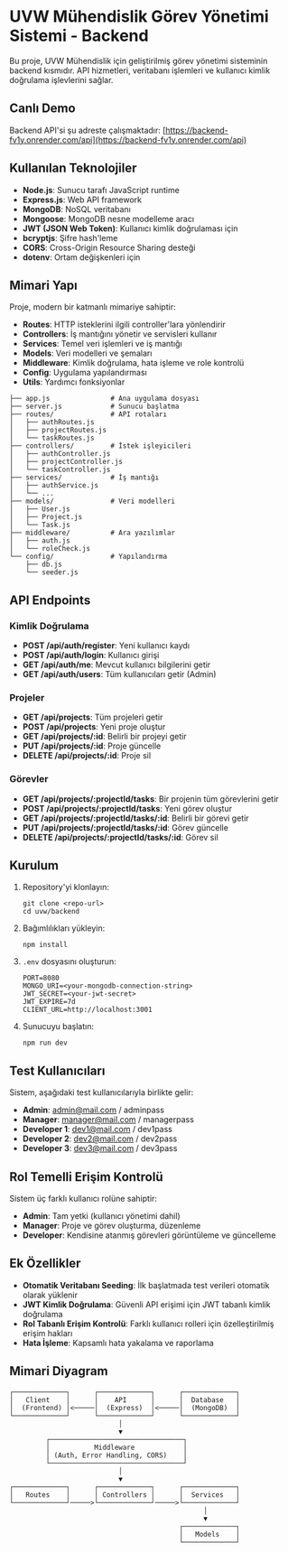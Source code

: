 # UVW Mühendislik Görev Yönetimi Sistemi - Backend

Bu proje, UVW Mühendislik için geliştirilmiş görev yönetimi sisteminin backend kısmıdır. API hizmetleri, veritabanı işlemleri ve kullanıcı kimlik doğrulama işlevlerini sağlar.

## Canlı Demo

Backend API'si şu adreste çalışmaktadır: [https://backend-fv1y.onrender.com/api](https://backend-fv1y.onrender.com/api)

## Kullanılan Teknolojiler

- **Node.js**: Sunucu tarafı JavaScript runtime
- **Express.js**: Web API framework
- **MongoDB**: NoSQL veritabanı
- **Mongoose**: MongoDB nesne modelleme aracı
- **JWT (JSON Web Token)**: Kullanıcı kimlik doğrulaması için
- **bcryptjs**: Şifre hash'leme
- **CORS**: Cross-Origin Resource Sharing desteği
- **dotenv**: Ortam değişkenleri için

## Mimari Yapı

Proje, modern bir katmanlı mimariye sahiptir:

- **Routes**: HTTP isteklerini ilgili controller'lara yönlendirir
- **Controllers**: İş mantığını yönetir ve servisleri kullanır
- **Services**: Temel veri işlemleri ve iş mantığı
- **Models**: Veri modelleri ve şemaları
- **Middleware**: Kimlik doğrulama, hata işleme ve role kontrolü
- **Config**: Uygulama yapılandırması
- **Utils**: Yardımcı fonksiyonlar

```ascii
├── app.js               # Ana uygulama dosyası
├── server.js            # Sunucu başlatma
├── routes/              # API rotaları
│   ├── authRoutes.js
│   ├── projectRoutes.js
│   └── taskRoutes.js
├── controllers/         # İstek işleyicileri
│   ├── authController.js
│   ├── projectController.js
│   └── taskController.js
├── services/            # İş mantığı
│   ├── authService.js
│   └── ...
├── models/              # Veri modelleri
│   ├── User.js
│   ├── Project.js
│   └── Task.js
├── middleware/          # Ara yazılımlar
│   ├── auth.js
│   └── roleCheck.js
└── config/              # Yapılandırma
    ├── db.js
    └── seeder.js
```

## API Endpoints

### Kimlik Doğrulama

- **POST /api/auth/register**: Yeni kullanıcı kaydı
- **POST /api/auth/login**: Kullanıcı girişi
- **GET /api/auth/me**: Mevcut kullanıcı bilgilerini getir
- **GET /api/auth/users**: Tüm kullanıcıları getir (Admin)

### Projeler

- **GET /api/projects**: Tüm projeleri getir
- **POST /api/projects**: Yeni proje oluştur
- **GET /api/projects/:id**: Belirli bir projeyi getir
- **PUT /api/projects/:id**: Proje güncelle
- **DELETE /api/projects/:id**: Proje sil

### Görevler

- **GET /api/projects/:projectId/tasks**: Bir projenin tüm görevlerini getir
- **POST /api/projects/:projectId/tasks**: Yeni görev oluştur
- **GET /api/projects/:projectId/tasks/:id**: Belirli bir görevi getir
- **PUT /api/projects/:projectId/tasks/:id**: Görev güncelle
- **DELETE /api/projects/:projectId/tasks/:id**: Görev sil

## Kurulum

1. Repository'yi klonlayın:
   ```
   git clone <repo-url>
   cd uvw/backend
   ```

2. Bağımlılıkları yükleyin:
   ```
   npm install
   ```

3. `.env` dosyasını oluşturun:
   ```
   PORT=8080
   MONGO_URI=<your-mongodb-connection-string>
   JWT_SECRET=<your-jwt-secret>
   JWT_EXPIRE=7d
   CLIENT_URL=http://localhost:3001
   ```

4. Sunucuyu başlatın:
   ```
   npm run dev
   ```

## Test Kullanıcıları

Sistem, aşağıdaki test kullanıcılarıyla birlikte gelir:

- **Admin**: admin@mail.com / adminpass
- **Manager**: manager@mail.com / managerpass
- **Developer 1**: dev1@mail.com / dev1pass
- **Developer 2**: dev2@mail.com / dev2pass
- **Developer 3**: dev3@mail.com / dev3pass

## Rol Temelli Erişim Kontrolü

Sistem üç farklı kullanıcı rolüne sahiptir:

- **Admin**: Tam yetki (kullanıcı yönetimi dahil)
- **Manager**: Proje ve görev oluşturma, düzenleme
- **Developer**: Kendisine atanmış görevleri görüntüleme ve güncelleme

## Ek Özellikler

- **Otomatik Veritabanı Seeding**: İlk başlatmada test verileri otomatik olarak yüklenir
- **JWT Kimlik Doğrulama**: Güvenli API erişimi için JWT tabanlı kimlik doğrulama
- **Rol Tabanlı Erişim Kontrolü**: Farklı kullanıcı rolleri için özelleştirilmiş erişim hakları
- **Hata İşleme**: Kapsamlı hata yakalama ve raporlama

## Mimari Diyagram

```
┌─────────────┐      ┌─────────────┐      ┌─────────────┐
│   Client    │      │    API      │      │  Database   │
│  (Frontend) │<─────│  (Express)  │<─────│  (MongoDB)  │
└─────────────┘      └─────────────┘      └─────────────┘
                           │
                           ▼
         ┌─────────────────────────────────┐
         │           Middleware            │
         │ (Auth, Error Handling, CORS)    │
         └─────────────────────────────────┘
                           │
                           ▼
┌─────────────┐      ┌─────────────┐      ┌─────────────┐
│   Routes    │      │ Controllers │      │  Services   │
└─────────────┘─────>└─────────────┘─────>└─────────────┘
                                                │
                                                ▼
                                          ┌─────────────┐
                                          │   Models    │
                                          └─────────────┘
``` 
